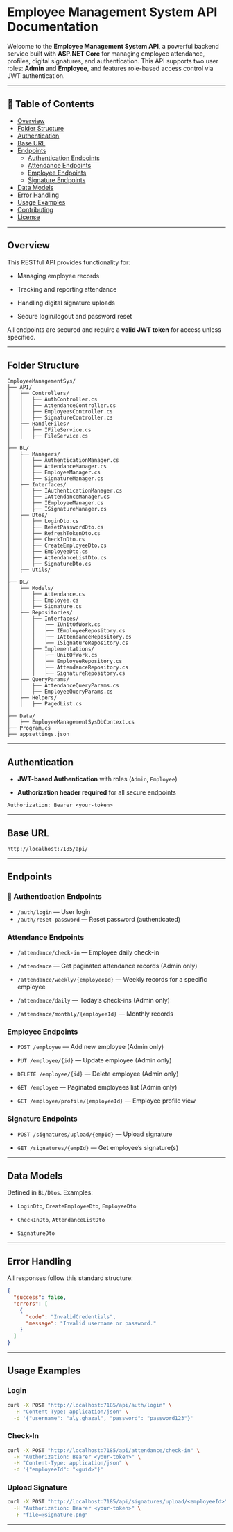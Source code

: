 # Employee Management System API Documentation

Welcome to the **Employee Management System API**, a powerful backend service built with **ASP.NET Core** for managing employee attendance, profiles, digital signatures, and authentication. This API supports two user roles: **Admin** and **Employee**, and features role-based access control via JWT authentication.

---

## 📄 Table of Contents

- [Overview](#overview)
- [Folder Structure](#folder-structure)
- [Authentication](#authentication)
- [Base URL](#base-url)
- [Endpoints](#endpoints)
  - [Authentication Endpoints](#authentication-endpoints)
  - [Attendance Endpoints](#attendance-endpoints)
  - [Employee Endpoints](#employee-endpoints)
  - [Signature Endpoints](#signature-endpoints)
- [Data Models](#data-models)
- [Error Handling](#error-handling)
- [Usage Examples](#usage-examples)
- [Contributing](#contributing)
- [License](#license)

    

---

##  Overview

This RESTful API provides functionality for:

- Managing employee records
    
- Tracking and reporting attendance
    
- Handling digital signature uploads
    
- Secure login/logout and password reset
    

All endpoints are secured and require a **valid JWT token** for access unless specified.

---

## Folder Structure

```
EmployeeManagementSys/
├── API/
│   ├── Controllers/
│   │   ├── AuthController.cs
│   │   ├── AttendanceController.cs
│   │   ├── EmployeesController.cs
│   │   ├── SignatureController.cs
│   ├── HandleFiles/
│   │   ├── IFileService.cs
│   │   ├── FileService.cs
│
├── BL/
│   ├── Managers/
│   │   ├── AuthenticationManager.cs
│   │   ├── AttendanceManager.cs
│   │   ├── EmployeeManager.cs
│   │   ├── SignatureManager.cs
│   ├── Interfaces/
│   │   ├── IAuthenticationManager.cs
│   │   ├── IAttendanceManager.cs
│   │   ├── IEmployeeManager.cs
│   │   ├── ISignatureManager.cs
│   ├── Dtos/
│   │   ├── LoginDto.cs
│   │   ├── ResetPasswordDto.cs
│   │   ├── RefreshTokenDto.cs
│   │   ├── CheckInDto.cs
│   │   ├── CreateEmployeeDto.cs
│   │   ├── EmployeeDto.cs
│   │   ├── AttendanceListDto.cs
│   │   ├── SignatureDto.cs
│   ├── Utils/
│
├── DL/
│   ├── Models/
│   │   ├── Attendance.cs
│   │   ├── Employee.cs
│   │   ├── Signature.cs
│   ├── Repositories/
│   │   ├── Interfaces/
│   │   │   ├── IUnitOfWork.cs
│   │   │   ├── IEmployeeRepository.cs
│   │   │   ├── IAttendanceRepository.cs
│   │   │   ├── ISignatureRepository.cs
│   │   ├── Implementations/
│   │   │   ├── UnitOfWork.cs
│   │   │   ├── EmployeeRepository.cs
│   │   │   ├── AttendanceRepository.cs
│   │   │   ├── SignatureRepository.cs
│   ├── QueryParams/
│   │   ├── AttendanceQueryParams.cs
│   │   ├── EmployeeQueryParams.cs
│   ├── Helpers/
│   │   ├── PagedList.cs
│
├── Data/
│   ├── EmployeeManagementSysDbContext.cs
├── Program.cs
├── appsettings.json
```

---

## Authentication

- **JWT-based Authentication** with roles (`Admin`, `Employee`)
    
- **Authorization header required** for all secure endpoints
    

```http
Authorization: Bearer <your-token>
```

---

## Base URL

```
http://localhost:7185/api/
```

---

## Endpoints

### 🔑 Authentication Endpoints

- `/auth/login` — User login
- `/auth/reset-password` — Reset password (authenticated)
    

### Attendance Endpoints

- `/attendance/check-in` — Employee daily check-in
    
- `/attendance` — Get paginated attendance records (Admin only)
    
- `/attendance/weekly/{employeeId}` — Weekly records for a specific employee
    
- `/attendance/daily` — Today’s check-ins (Admin only)
    
- `/attendance/monthly/{employeeId}` — Monthly records
    

### Employee Endpoints

- `POST /employee` — Add new employee (Admin only)
    
- `PUT /employee/{id}` — Update employee (Admin only)
    
- `DELETE /employee/{id}` — Delete employee (Admin only)
    
- `GET /employee` — Paginated employees list (Admin only)
    
- `GET /employee/profile/{employeeId}` — Employee profile view
    

### Signature Endpoints

- `POST /signatures/upload/{empId}` — Upload signature
    
- `GET /signatures/{empId}` — Get employee’s signature(s)
    

---

## Data Models

Defined in `BL/Dtos`. Examples:

- `LoginDto`, `CreateEmployeeDto`, `EmployeeDto`
    
- `CheckInDto`, `AttendanceListDto`
    
- `SignatureDto`
    

---

## Error Handling

All responses follow this standard structure:

```json
{
  "success": false,
  "errors": [
    {
      "code": "InvalidCredentials",
      "message": "Invalid username or password."
    }
  ]
}
```

---

## Usage Examples

### Login

```bash
curl -X POST "http://localhost:7185/api/auth/login" \
  -H "Content-Type: application/json" \
  -d '{"username": "aly.ghazal", "password": "password123"}'
```

### Check-In

```bash
curl -X POST "http://localhost:7185/api/attendance/check-in" \
  -H "Authorization: Bearer <your-token>" \
  -H "Content-Type: application/json" \
  -d '{"employeeId": "<guid>"}'
```

### Upload Signature

```bash
curl -X POST "http://localhost:7185/api/signatures/upload/<employeeId>" \
  -H "Authorization: Bearer <your-token>" \
  -F "file=@signature.png"
```

---



